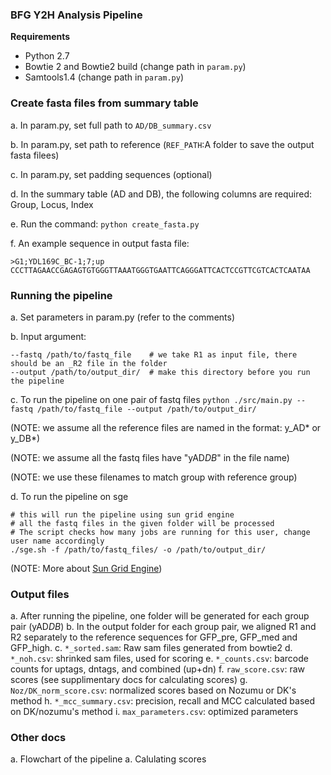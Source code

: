 ### BFG Y2H Analysis Pipeline ###

**Requirements**

* Python 2.7
* Bowtie 2 and Bowtie2 build (change path in `param.py`)
* Samtools1.4 (change path in `param.py`)

### Create fasta files from summary table ###

a. In param.py, set full path to `AD/DB_summary.csv`

b. In param.py, set path to reference (`REF_PATH`:A folder to save the output fasta filees)

c. In param.py, set padding sequences (optional)

d. In the summary table (AD and DB), the following columns are required: Group, Locus, Index

e. Run the command: `python create_fasta.py`

f. An example sequence in output fasta file:
```
>G1;YDL169C_BC-1;7;up
CCCTTAGAACCGAGAGTGTGGGTTAAATGGGTGAATTCAGGGATTCACTCCGTTCGTCACTCAATAA
```

### Running the pipeline  ###

a. Set parameters in param.py (refer to the comments)

b. Input argument: 
```
--fastq /path/to/fastq_file    # we take R1 as input file, there should be an _R2 file in the folder 
--output /path/to/output_dir/  # make this directory before you run the pipeline
```

c. To run the pipeline on one pair of fastq files
`python ./src/main.py --fastq /path/to/fastq_file --output /path/to/output_dir/`

(NOTE: we assume all the reference files are named in the format: y_AD* or y_DB*)

(NOTE: we assume all the fastq files have "yAD*DB*" in the file name)

(NOTE: we use these filenames to match group with reference group)

d. To run the pipeline on sge
```
# this will run the pipeline using sun grid engine                                        
# all the fastq files in the given folder will be processed                               
# The script checks how many jobs are running for this user, change user name accordingly 
./sge.sh -f /path/to/fastq_files/ -o /path/to/output_dir/                                 
```
(NOTE: More about [Sun Grid Engine](http://gridscheduler.sourceforge.net/howto/GridEngineHowto.html)) 

### Output files  ###

a. After running the pipeline, one folder will be generated for each group pair (yAD*DB*)
b. In the output folder for each group pair, we aligned R1 and R2 separately to the reference sequences for GFP_pre, GFP_med and GFP_high.
c. `*_sorted.sam`: Raw sam files generated from bowtie2
d. `*_noh.csv`: shrinked sam files, used for scoring
e. `*_counts.csv`: barcode counts for uptags, dntags, and combined (up+dn)
f. `raw_score.csv`: raw scores (see supplimentary docs for calculating scores)
g. `Noz/DK_norm_score.csv`: normalized scores based on Nozumu or DK's method
h. `*_mcc_summary.csv`: precision, recall and MCC calculated based on DK/nozumu's method
i. `max_parameters.csv`: optimized parameters

### Other docs ###

a. Flowchart of the pipeline
a. Calulating scores

